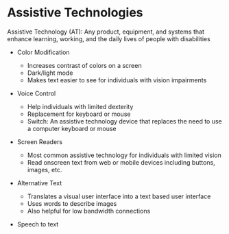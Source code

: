 # Assistive Technologies

Assistive Technology (AT): Any product, equipment, and systems that enhance learning, working, and the daily lives of people with disabilities

- Color Modification

  - Increases contrast of colors on a screen
  - Dark/light mode
  - Makes text easier to see for individuals with vision impairments

- Voice Control

  - Help individuals with limited dexterity
  - Replacement for keyboard or mouse
  - Switch: An assistive technology device that replaces the need to use a computer keyboard or mouse

- Screen Readers

  - Most common assistive technology for individuals with limited vision
  - Read onscreen text from web or mobile devices including buttons, images, etc.

- Alternative Text

  - Translates a visual user interface into a text based user interface
  - Uses words to describe images
  - Also helpful for low bandwidth connections

- Speech to text
